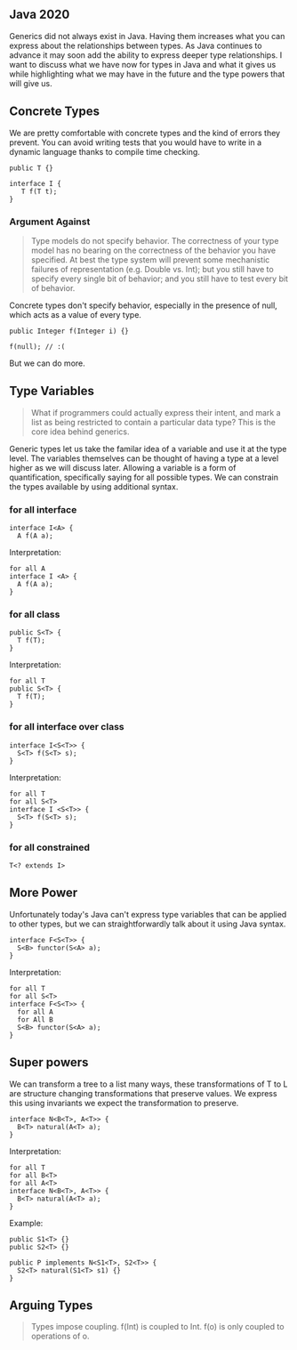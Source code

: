 ## Java 2020

Generics did not always exist in Java. Having them increases what you can express about the relationships between types. As Java continues to advance it may soon add the ability to express deeper type relationships. I want to discuss what we have now for types in Java and what it gives us while highlighting what we may have in the future and the type powers that will give us.

## Concrete Types

We are pretty comfortable with concrete types and the kind of errors they prevent. You can avoid writing tests that you would have to write in a dynamic language thanks to compile time checking.

```
public T {}
```

```
interface I {
   T f(T t); 
}
```

### Argument Against

> Type models do not specify behavior. The correctness of your type model has no bearing on the correctness of the behavior you have specified. At best the type system will prevent some mechanistic failures of representation (e.g. Double vs. Int); but you still have to specify every single bit of behavior; and you still have to test every bit of behavior.

Concrete types don't specify behavior, especially in the presence of null, which acts as a value of every type.

```
public Integer f(Integer i) {}

f(null); // :(
```

But we can do more.

## Type Variables

> What if programmers could actually express their intent, and mark a list as being restricted to contain a particular data type? This is the core idea behind generics.

Generic types let us take the familar idea of a variable and use it at the type level. The variables themselves can be thought of having a type at a level higher as we will discuss later. Allowing a variable is a form of quantification, specifically saying for all possible types. We can constrain the types available by using additional syntax.

### for all interface

```
interface I<A> {
  A f(A a);
```


Interpretation:

```
for all A
interface I <A> {
  A f(A a);
}
```

### for all class

```
public S<T> {
  T f(T);
}
```


Interpretation:

```
for all T
public S<T> {
  T f(T);
}
```

### for all interface over class

```
interface I<S<T>> {
  S<T> f(S<T> s);
}
```

Interpretation:

```
for all T
for all S<T>
interface I <S<T>> {
  S<T> f(S<T> s);
}
```

### for all constrained

```
T<? extends I>
```


## More Power

Unfortunately today's Java can't express type variables that can be applied to other types, but we can straightforwardly talk about it using Java syntax.

```
interface F<S<T>> {
  S<B> functor(S<A> a);
}
```

Interpretation:

```
for all T
for all S<T>
interface F<S<T>> {
  for all A
  for All B
  S<B> functor(S<A> a);
}
```

## Super powers

We can transform a tree to a list many ways, these transformations of T<A> to L<A> are structure changing transformations that preserve values. We express this using invariants we expect the transformation to preserve.

```
interface N<B<T>, A<T>> { 
  B<T> natural(A<T> a);
}
```

Interpretation:

```
for all T
for all B<T>
for all A<T>
interface N<B<T>, A<T>> { 
  B<T> natural(A<T> a);
}
```

Example:

```
public S1<T> {}
public S2<T> {}

public P implements N<S1<T>, S2<T>> {
  S2<T> natural(S1<T> s1) {}
}
```

## Arguing Types

> Types impose coupling.  f(Int) is coupled to Int.  f(o) is only coupled to operations of o.
